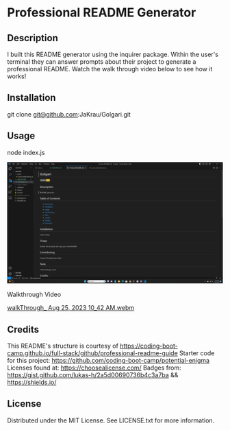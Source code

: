 # Professional README Generator 

## Description

I built this README generator using the inquirer package. Within the user's terminal they can answer prompts about their project to generate a professional README. Watch the walk through video below to see how it works!


## Installation

git clone git@github.com:JaKrau/Golgari.git

## Usage

node index.js
  
   ![site screenshot](/assets/images/Golgari.png?raw=true "screenshot of generated README")

Walkthrough Video 

[walkThrough_ Aug 25, 2023 10_42 AM.webm](https://github.com/JaKrau/Golgari/assets/108687237/883aba01-e930-4a6c-b35e-4ee1aa156e4d)

## Credits


This README's structure is courtesy of https://coding-boot-camp.github.io/full-stack/github/professional-readme-guide
Starter code for this project: https://github.com/coding-boot-camp/potential-enigma
Licenses found at: https://choosealicense.com/
Badges from: https://gist.github.com/lukas-h/2a5d00690736b4c3a7ba && https://shields.io/

## License

Distributed under the MIT License. See LICENSE.txt for more information.
